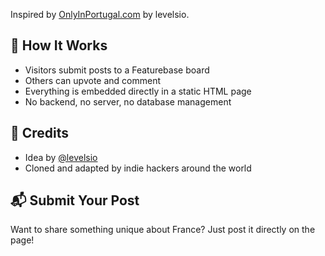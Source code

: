 Inspired by [OnlyInPortugal.com](https://onlyinportugal.com) by levelsio.

## 🚀 How It Works

- Visitors submit posts to a Featurebase board
- Others can upvote and comment
- Everything is embedded directly in a static HTML page
- No backend, no server, no database management

## 🙌 Credits

- Idea by [@levelsio](https://x.com/levelsio)
- Cloned and adapted by indie hackers around the world

## 📬 Submit Your Post

Want to share something unique about France? Just post it directly on the page!
